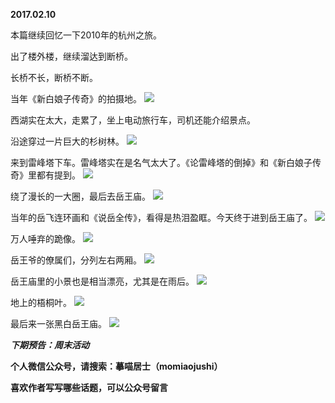 
          
**2017.02.10**

本篇继续回忆一下2010年的杭州之旅。

出了楼外楼，继续溜达到断桥。

长桥不长，断桥不断。

当年《新白娘子传奇》的拍摄地。
![](https://pic1.zhimg.com/v2-dddc8fe6dc3f2f7b1d385ed5723f77fa.jpg)


西湖实在太大，走累了，坐上电动旅行车，司机还能介绍景点。

沿途穿过一片巨大的杉树林。
![](https://pic2.zhimg.com/v2-9c72ed574ced6cca6352aa5de55c26aa.jpg)


来到雷峰塔下车。雷峰塔实在是名气太大了。《论雷峰塔的倒掉》和《新白娘子传奇》里都有提到。
![](https://pic3.zhimg.com/v2-9b93570def936fcc7913050cacc766f1.jpg)


绕了漫长的一大圈，最后去岳王庙。
![](https://pic3.zhimg.com/v2-783cbb448ecf6842e1f2ba9889850328.jpg)


当年的岳飞连环画和《说岳全传》，看得是热泪盈眶。今天终于进到岳王庙了。
![](https://pic3.zhimg.com/v2-35b60f435e61c8f93ee00f6d8290815e.jpg)


万人唾弃的跪像。
![](https://pic1.zhimg.com/v2-1fb429b4c72af384c4725350fe936142.jpg)


岳王爷的僚属们，分列左右两厢。
![](https://pic2.zhimg.com/v2-faab738d16d5a2bfd921c2e4d28c919c.jpg)


岳王庙里的小景也是相当漂亮，尤其是在雨后。
![](https://pic2.zhimg.com/v2-884d020a57b3909f44a990f8da80a926.jpg)


地上的梧桐叶。
![](https://pic1.zhimg.com/v2-49298c160897a631f14603b1c10ce7da.jpg)


最后来一张黑白岳王庙。
![](https://pic3.zhimg.com/v2-16f36df8d00226437d124ed5a9175595.jpg)



***下期预告：周末活动***


**个人微信公众号，请搜索：摹喵居士（momiaojushi）**

**喜欢作者写写哪些话题，可以公众号留言**

        